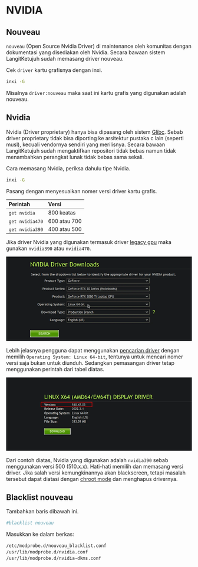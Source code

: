 # NVIDIA

## Nouveau

`nouveau` (Open Source Nvidia Driver) di maintenance oleh komunitas dengan dokumentasi yang disediakan oleh Nvidia. Secara bawaan sistem LangitKetujuh sudah memasang driver nouveau.

Cek `driver` kartu grafisnya dengan inxi.

```sh
inxi -G
```
Misalnya `driver:nouveau` maka saat ini kartu grafis yang digunakan adalah nouveau.

## Nvidia

Nvidia (Driver proprietary) hanya bisa dipasang oleh sistem [Glibc](../../../perbandingan/libc.html#glibc-gnu-libc). Sebab driver proprietary tidak bisa diporting ke arsitektur pustaka c lain (seperti musl), kecuali vendornya sendiri yang merilisnya. Secara bawaan LangitKetujuh sudah mengaktifkan repositori tidak bebas namun tidak menambahkan perangkat lunak tidak bebas sama sekali.

Cara memasang Nvidia, periksa dahulu tipe Nvidia.

```sh
inxi -G
```

Pasang dengan menyesuaikan nomer versi driver kartu grafis.

| **Perintah**                  | **Versi**   |
| :---------------------------- | :---------------- |
| `get nvidia`    | 800 keatas        |
| `get nvidia470` | 600 atau 700      |
| `get nvidia390` | 400 atau 500      |

Jika driver Nvidia yang digunakan termasuk driver [legacy gpu](https://www.nvidia.com/en-us/drivers/unix/legacy-gpu/) maka gunakan `nvidia390` atau `nvidia470`.

![Nvidia Search LangitKetujuh OS](../../../media/image/nvidia-driver-langitketujuh-id-1.webp)

Lebih jelasnya pengguna dapat menggunakan [pencarian driver](https://www.nvidia.com/Download/index.aspx?lang=en-us) dengan memilih `Operating System: Linux 64-bit`, tentunya untuk mencari nomer versi saja bukan untuk diunduh. Sedangkan pemasangan driver tetap menggunakan perintah dari tabel diatas.

![Nvidia Search LangitKetujuh OS](../../../media/image/nvidia-driver-langitketujuh-id-2.webp)

Dari contoh diatas, Nvidia yang digunakan adalah `nvidia390` sebab menggunakan versi 500 (510.x.x). Hati-hati memilih dan memasang versi driver. Jika salah versi kemungkinannya akan blackscreen, tetapi masalah tersebut dapat diatasi dengan [chroot mode](../../chroot/index.md) dan menghapus drivernya.

## Blacklist nouveau

Tambahkan baris dibawah ini.

```sh
#blacklist nouveau
```
Masukkan ke dalam berkas:

```sh
/etc/modprobe.d/nouveau_blacklist.conf
/usr/lib/modprobe.d/nvidia.conf
/usr/lib/modprobe.d/nvidia-dkms.conf
```
